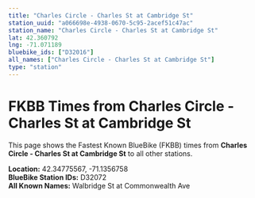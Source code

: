 ```yaml
---
title: "Charles Circle - Charles St at Cambridge St"
station_uuid: "a066698e-4938-0670-5c95-2acef51c47ac"
station_name: "Charles Circle - Charles St at Cambridge St"
lat: 42.360792
lng: -71.071189
bluebike_ids: ["D32016"]
all_names: ["Charles Circle - Charles St at Cambridge St"]
type: "station"
---
```


# FKBB Times from Charles Circle - Charles St at Cambridge St

This page shows the Fastest Known BlueBike (FKBB) times from **Charles Circle - Charles St at Cambridge St** to all other stations.

**Location:** 42.34775567, -71.1356758  
**BlueBike Station IDs:** D32072  
**All Known Names:** Walbridge St at Commonwealth Ave

